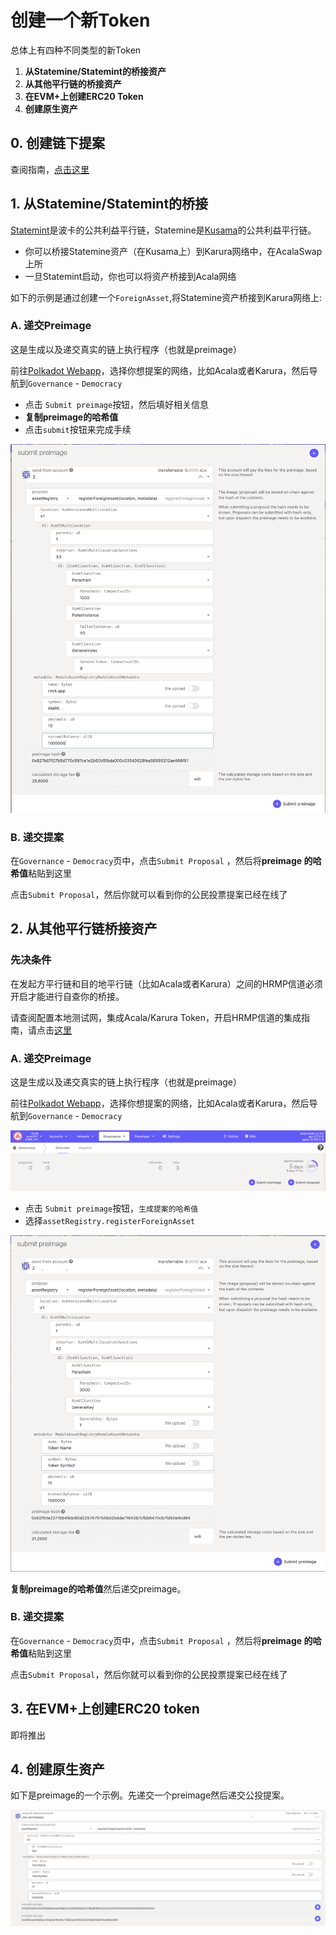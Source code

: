 # 创建一个新Token

总体上有四种不同类型的新Token

1. **从Statemine/Statemint的桥接资产**
2. **从其他平行链的桥接资产**
3. **在EVM+上创建ERC20 Token**
4. **创建原生资产**

## 0. 创建链下提案

查阅指南，[点击这里](chuang-jian-yi-ge-xin-chi/ti-an-mo-ban.md)

## 1. **从Statemine/Statemint的桥接**

[Statemint](https://polkadot.network/blog/statemine-upgrade-launches-new-phase-of-parachain-functionality/)是波卡的公共利益平行链，Statemine是[Kusama](https://polkadot.network/blog/statemine-upgrade-launches-new-phase-of-parachain-functionality/)的公共利益平行链。

* 你可以桥接Statemine资产（在Kusama上）到Karura网络中，在AcalaSwap上所
* 一旦Statemint启动，你也可以将资产桥接到Acala网络

如下的示例是通过创建一个`ForeignAsset`,将Statemine资产桥接到Karura网络上:

### A. 递交Preimage

这是生成以及递交真实的链上执行程序（也就是preimage）

前往[Polkadot Webapp](https://polkadot.js.org/apps/#/democracy)，选择你想提案的网络，比如Acala或者Karura，然后导航到`Governance` - `Democracy`

* 点击 `Submit preimage`按钮，然后填好相关信息
* **复制preimage的哈希值**
* 点击`submit`按钮来完成手续

![](<../.gitbook/assets/1 (6).png>)

### B. 递交提案

在`Governance` - `Democracy`页中，点击`Submit Proposal` ，然后将**preimage 的哈希值**粘贴到这里

点击`Submit Proposal`，然后你就可以看到你的公民投票提案已经在线了

## 2. 从其他平行链桥接资产

### 先决条件

在发起方平行链和目的地平行链（比如Acala或者Karura）之间的HRMP信道必须开启才能进行自查你的桥接。

请查阅配置本地测试网，集成Acala/Karura Token，开启HRMP信道的集成指南，请点击[这里](https://app.gitbook.com/s/X0fjyKavAAozAGhuu7sU/jian-she-acala/jian-she-dapps/ke-zu-he-de-lian)

### A. 递交Preimage

这是生成以及递交真实的链上执行程序（也就是preimage）

前往[Polkadot Webapp](https://polkadot.js.org/apps/#/democracy)，选择你想提案的网络，比如Acala或者Karura，然后导航到`Governance` - `Democracy`

![](<../.gitbook/assets/2 (3).png>)

* 点击 `Submit preimage`按钮，`生成提案的哈希值`
* 选择`assetRegistry.registerForeignAsset`

![](<../.gitbook/assets/1 (10).png>)

**复制preimage的哈希值**然后递交preimage。

### B. 递交提案

在`Governance` - `Democracy`页中，点击`Submit Proposal` ，然后将**preimage 的哈希值**粘贴到这里

点击`Submit Proposal`，然后你就可以看到你的公民投票提案已经在线了

## 3. 在EVM+上创建ERC20 token

即将推出

## 4. 创建原生资产

如下是preimage的一个示例。先递交一个preimage然后递交公投提案。

![](<../.gitbook/assets/1 (4).png>)
